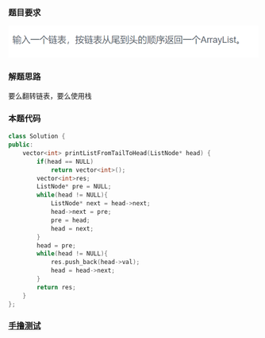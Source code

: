 ### 题目要求

![](pic/offer6.png)

### 解题思路

要么翻转链表，要么使用栈

### 本题代码

```c++
class Solution {
public:
    vector<int> printListFromTailToHead(ListNode* head) {
        if(head == NULL)
            return vector<int>();
        vector<int>res;
        ListNode* pre = NULL;
        while(head != NULL){
            ListNode* next = head->next;
            head->next = pre;
            pre = head;
            head = next;
        }
        head = pre;
        while(head != NULL){
            res.push_back(head->val);
            head = head->next;
        }
        return res;
    }
};
```

### [手撸测试](https://www.nowcoder.com/practice/d0267f7f55b3412ba93bd35cfa8e8035)  

